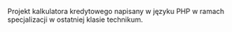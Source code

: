 Projekt kalkulatora kredytowego napisany w języku PHP w ramach specjalizacji w ostatniej klasie technikum.
